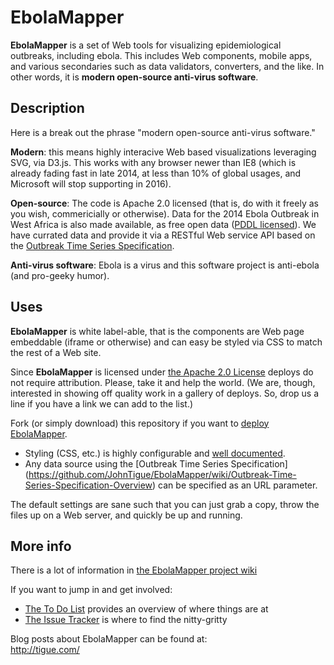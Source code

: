 EbolaMapper
===========

**EbolaMapper** is a set of Web tools for visualizing epidemiological outbreaks, including ebola. This includes Web components, mobile apps, and various secondaries such as data validators, converters, and the like. In other words, it is **modern open-source anti-virus software**. 

Description
-----------
Here is a break out the phrase "modern open-source anti-virus software."

**Modern**: this means highly interacive Web based visualizations leveraging SVG, via D3.js. This works with any browser newer than IE8 (which is already fading fast in late 2014, at less than 10% of global usages, and Microsoft will stop supporting in 2016).

**Open-source**: The code is Apache 2.0 licensed (that is, do with it freely as you wish, commericially or otherwise). Data for the 2014 Ebola Outbreak in West Africa is also made available, as free open data ([PDDL licensed](http://opendatacommons.org/licenses/pddl/)). We have currated data and provide it via a RESTful Web service API based on the [Outbreak Time Series Specification](https://github.com/JohnTigue/EbolaMapper/wiki/Outbreak-Time-Series-Specification-Overview).

**Anti-virus software**: Ebola is a virus and this software project is anti-ebola (and pro-geeky humor).

Uses
------
**EbolaMapper** is white label-able, that is the components are Web page embeddable (iframe or otherwise) and can easy be styled via CSS to match the rest of a Web site. 

Since **EbolaMapper** is licensed under [the Apache 2.0 License](http://www.apache.org/licenses/LICENSE-2.0.html) deploys do not require attribution. Please, take it and help the world. (We are, though, interested in showing off quality work in a gallery of deploys. So, drop us a line if you have a link we can add to the list.)

Fork (or simply download) this repository if you want to [deploy EbolaMapper](https://github.com/JohnTigue/EbolaMapper/wiki/Deployment-HOWTO). 
- Styling (CSS, etc.) is highly configurable and [well documented](https://github.com/JohnTigue/EbolaMapper/wiki/White-Label). 
- Any data source using the [Outbreak Time Series Specification] (https://github.com/JohnTigue/EbolaMapper/wiki/Outbreak-Time-Series-Specification-Overview) can be specified as an URL parameter.

The default settings are sane such that you can just grab a copy, throw the files up on a Web server, and quickly be up and running.

More info
---------
There is a lot of information in [the EbolaMapper project wiki](https://github.com/JohnTigue/EbolaMapper/wiki)

If you want to jump in and get involved:  
- [The To Do List](https://github.com/JohnTigue/EbolaMapper/wiki/To-Do-List) provides an overview of where things are at  
- [The Issue Tracker](https://github.com/JohnTigue/EbolaMapper/issues) is where to find the nitty-gritty

Blog posts about EbolaMapper can be found at:  
http://tigue.com/

